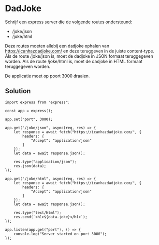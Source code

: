 # DadJoke

Schrijf een express server die de volgende routes ondersteund:
- /joke/json
- /joke/html

Deze routes moeten allebij een dadjoke ophalen van https://icanhazdadjoke.com/ en deze teruggeven in de juiste content-type. Als de route /joke/json is, moet de dadjoke in JSON formaat teruggegeven worden. Als de route /joke/html is, moet de dadjoke in HTML formaat teruggegeven worden.

De applicatie moet op poort 3000 draaien.

## Solution

```
import express from "express";

const app = express();

app.set("port", 3000);

app.get("/joke/json", async(req, res) => {
    let response = await fetch("https://icanhazdadjoke.com/", {
        headers: {
            "Accept": "application/json"
        }
    });
    let data = await response.json();

    res.type("application/json");
    res.json(data);
});

app.get("/joke/html", async(req, res) => {
    let response = await fetch("https://icanhazdadjoke.com/", {
        headers: {
            "Accept": "application/json"
        }
    });
    let data = await response.json();

    res.type("text/html");
    res.send(`<h1>${data.joke}</h1>`);
});

app.listen(app.get("port"), () => {
    console.log("Server started on port 3000");
});
```